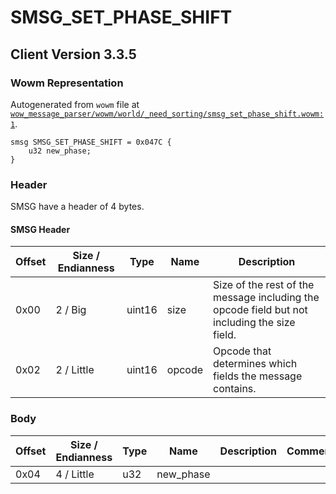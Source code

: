 # SMSG_SET_PHASE_SHIFT

## Client Version 3.3.5

### Wowm Representation

Autogenerated from `wowm` file at [`wow_message_parser/wowm/world/_need_sorting/smsg_set_phase_shift.wowm:1`](https://github.com/gtker/wow_messages/tree/main/wow_message_parser/wowm/world/_need_sorting/smsg_set_phase_shift.wowm#L1).
```rust,ignore
smsg SMSG_SET_PHASE_SHIFT = 0x047C {
    u32 new_phase;
}
```
### Header

SMSG have a header of 4 bytes.

#### SMSG Header

| Offset | Size / Endianness | Type   | Name   | Description |
| ------ | ----------------- | ------ | ------ | ----------- |
| 0x00   | 2 / Big           | uint16 | size   | Size of the rest of the message including the opcode field but not including the size field.|
| 0x02   | 2 / Little        | uint16 | opcode | Opcode that determines which fields the message contains.|

### Body

| Offset | Size / Endianness | Type | Name | Description | Comment |
| ------ | ----------------- | ---- | ---- | ----------- | ------- |
| 0x04 | 4 / Little | u32 | new_phase |  |  |

